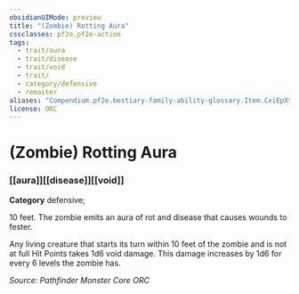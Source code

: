 ```yaml
---
obsidianUIMode: preview
title: "(Zombie) Rotting Aura"
cssclasses: pf2e,pf2e-action
tags:
  - trait/aura
  - trait/disease
  - trait/void
  - trait/
  - category/defensive
  - remaster
aliases: "Compendium.pf2e.bestiary-family-ability-glossary.Item.CxiEpXt7Gw3tSIOh"
license: ORC
---
```

# (Zombie) Rotting Aura

### [[aura]][[disease]][[void]]

**Category** defensive; 




10 feet. The zombie emits an aura of rot and disease that causes wounds to fester.

Any living creature that starts its turn within 10 feet of the zombie and is not at full Hit Points takes 1d6 void damage. This damage increases by 1d6 for every 6 levels the zombie has.

*Source: Pathfinder Monster Core*
*ORC*